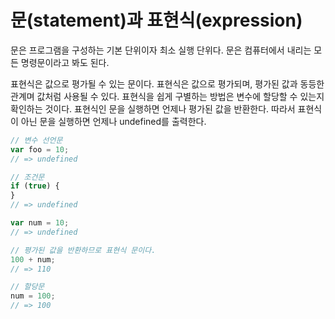 # 문(statement)과 표현식(expression)

문은 프로그램을 구성하는 기본 단위이자 최소 실행 단위다. 문은 컴퓨터에서 내리는 모든 명령문이라고 봐도 된다.

표현식은 값으로 평가될 수 있는 문이다. 표현식은 값으로 평가되며, 평가된 값과 동등한 관계며 값처럼 사용될 수 있다.
표현식을 쉽게 구별하는 방법은 변수에 할당할 수 있는지 확인하는 것이다. 표현식인 문을 실행하면 언제나 평가된 값을 반환한다. 따라서 표현식이 아닌 문을 실행하면 언제나 undefined를 출력한다.

```js
// 변수 선언문
var foo = 10;
// => undefined

// 조건문
if (true) {
}
// => undefined

var num = 10;
// => undefined

// 평가된 값을 반환하므로 표현식 문이다.
100 + num;
// => 110

// 할당문
num = 100;
// => 100
```
